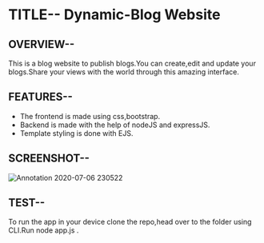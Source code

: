 # TITLE-- Dynamic-Blog Website

## OVERVIEW--
This is a blog website to publish blogs.You can create,edit and update your blogs.Share your views with the world through this amazing interface.

## FEATURES--
* The frontend is made using css,bootstrap.
* Backend is made with the help of nodeJS and expressJS.
* Template styling is done with EJS.

## SCREENSHOT--
![Annotation 2020-07-06 230522](https://user-images.githubusercontent.com/54092197/86622265-3ec50b80-bfdd-11ea-8d71-fbecf206547a.jpg)


## TEST--
To run the app in your device clone the repo,head over to the folder using CLI.Run node app.js .

